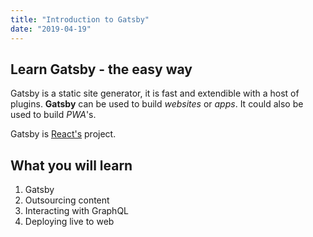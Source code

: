 ```yaml
---
title: "Introduction to Gatsby"
date: "2019-04-19"
---
```


## Learn Gatsby - the easy way

Gatsby is a static site generator, it is fast and extendible with a host of plugins. **Gatsby** can be used to build _websites_ or _apps_. It could also be used to build _PWA_'s.

Gatsby is [React's](https://www.reactjs.org) project.

## What you will learn

1. Gatsby
2. Outsourcing content
3. Interacting with GraphQL
4. Deploying live to web
